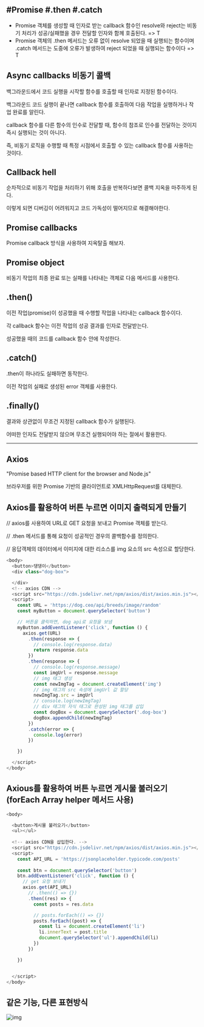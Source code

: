## #Promise #.then #.catch

- Promise 객체를 생성할 때 인자로 받는 callback 함수인 resolve와 reject는 비동기 처리가 성공/실패했을 경우 전달할 인자와 함께 호출된다. => T
- Promise 객체의 .then 메서드는 오류 없이 resolve 되었을 때 실행되는 함수이며 .catch 메서드는 도중에 오류가 발생하여 reject 되었을 때 실행되는 함수이다 => T



## Async callbacks 비동기 콜백

백그라운드에서 코드 실행을 시작할 함수를 호출할 때 인자로 지정된 함수이다.

백그라운드 코드 실행이 끝나면 callback 함수를 호출하여 다음 작업을 실행하거나 작업 완료를 알린다.

callback 함수를 다른 함수의 인수로 전달할 때, 함수의 참조로 인수를 전달하는 것이지 즉시 실행되는 것이 아니다.



즉, 비동기 로직을 수행할 때 특정 시점에서 호출할 수 있는 callback 함수를 사용하는 것이다.



## Callback hell

순차적으로 비동기 작업을 처리하기 위해 호출을 반복하다보면 콜백 지옥을 마주하게 된다.

이렇게 되면 디버깅이 어려워지고 코드 가독성이 떨어지므로 해결해야한다.



## Promise callbacks

Promise callback 방식을 사용하여 지옥탈출 해보자.



## Promise object

비동기 작업의 최종 완료 또는 실패를 나타내는 객체로 다음 메서드를 사용한다.



## .then()

이전 작업(promise)이 성공했을 때 수행할 작업을 나타내는 callback 함수이다.

각 callback 함수는 이전 작업의 성공 결과를 인자로 전달받는다.

성공했을 때의 코드를 callback 함수 안에 작성한다.

## .catch()

.then이 하나라도 실패하면 동작한다.

이전 작업의 실패로 생성된 error 객체를 사용한다.

## .finally()

결과와 상관없이 무조건 지정된 callback 함수가 실행된다.

어떠한 인자도 전달받지 않으며 무조건 실행되어야 하는 절에서 활용한다.



------



## Axios

"Promise based HTTP client for the browser and Node.js"

브라우저를 위한 Promise 기반의 클라이언트로 XMLHttpRequest를 대체한다.



## Axios를 활용하여 버튼 누르면 이미지 출력되게 만들기

<!-- axios CDN을 삽입한다. -->

// axios를 사용하여 URL로 GET 요청을 보내고 Promise 객체를 받는다.

// .then 메서드를 통해 요청이 성공적인 경우의 콜백함수를 정의한다.

// 응답객체의 데이터에서 이미지에 대한 리소스를 img 요소의 src 속성으로 할당한다.

```javascript
<body>
  <button>댕댕이</button>
  <div class="dog-box">

  </div>
  <!-- axios CDN -->
  <script src="https://cdn.jsdelivr.net/npm/axios/dist/axios.min.js"></script>
  <script>
    const URL = 'https://dog.ceo/api/breeds/image/random'
    const myButton = document.querySelector('button')

    // 버튼을 클릭하면, dog api로 요청을 보냄
    myButton.addEventListener('click', function () {
      axios.get(URL)
        .then(response => {
          // console.log(response.data)
          return response.data
        })
        .then(response => {
          // console.log(response.message)
          const imgUrl = response.message
          // img 태그 생성
          const newImgTag = document.createElement('img')
          // img 태그의 src 속성에 imgUrl 값 할당
          newImgTag.src = imgUrl
          // console.log(newImgTag)
          // div 태그의 자식 태그로 완성된 img 태그를 삽입
          const dogBox = document.querySelector('.dog-box')
          dogBox.appendChild(newImgTag)
        })
        .catch(error => {
          console.log(error)
        })

    })

  </script>
</body>
```



## Axious를 활용하여 버튼 누르면 게시물 불러오기 (forEach Array helper 메서드 사용)

```javascript
<body>

  <button>게시물 불러오기</button>
  <ul></ul>
  
  <!-- axios CDN을 삽입한다. -->
  <script src="https://cdn.jsdelivr.net/npm/axios/dist/axios.min.js"></script>
  <script>
    const API_URL = 'https://jsonplaceholder.typicode.com/posts'
    
    const btn = document.querySelector('button')
    btn.addEventListener('click', function () {
      // get 요청 보내기
      axios.get(API_URL)
        // .then(() => {})
        .then((res) => {
          const posts = res.data

          // posts.forEach(() => {})
          posts.forEach((post) => {
            const li = document.createElement('li')
            li.innerText = post.title
            document.querySelector('ul').appendChild(li)
          })
        })

    })


  </script>
</body>
```



## 같은 기능, 다른 표현방식

![img](https://blog.kakaocdn.net/dn/KA1Ip/btrjyInHs6P/OtUt1zzapcYzuMh9hi6m5K/img.png)